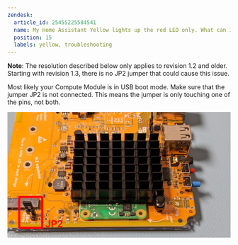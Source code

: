 ```yaml
---
zendesk:
  article_id: 25455225584541
  name: My Home Assistant Yellow lights up the red LED only. What can I do?
  position: 15
  labels: yellow, troubleshooting
---
```



**Note**: The resolution described below only applies to revision 1.2 and older. Starting with revision 1.3, there is no JP2 jumper that could cause this issue.

Most likely your Compute Module is in USB boot mode. Make sure that the jumper JP2 is not connected. This means the jumper is only touching one of the pins, not both.

![Image showing the location of the jumper JP2 on a Yellow board version 1.2](/static/img/yellow/faq-check-jp2.jpeg)
